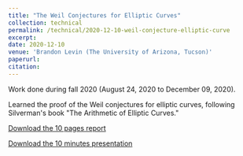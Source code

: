 ```yaml
---
title: "The Weil Conjectures for Elliptic Curves"
collection: technical
permalink: /technical/2020-12-10-weil-conjecture-elliptic-curve
excerpt:
date: 2020-12-10
venue: 'Brandon Levin (The University of Arizona, Tucson)'
paperurl: 
citation: 
---
```

Work done during fall 2020 (August 24, 2020 to December 09, 2020).

Learned the proof of the Weil conjectures for elliptic curves, following Silverman's book "The Arithmetic of Elliptic Curves."

[Download the 10 pages report](http://gkorpal.github.io/files/fall2020-weil_conjecture_elliptic_curve-gaurish.pdf)

[Download the 10 minutes presentation](http://gkorpal.github.io/files/fall2020-slides-weil_conjecture_elliptic_curve-gaurish.pdf)
